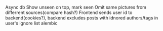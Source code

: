 Async db
Show unseen on top, mark seen
Omit same pictures from differrent sources(compare hash?)
Frontend sends user id to backend(cookies?), backend excludes posts with idnored authors/tags in user's ignore list
alembic
